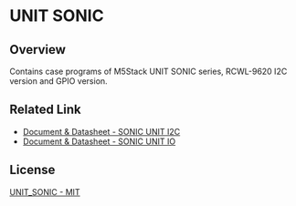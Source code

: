 # UNIT SONIC

## Overview

Contains case programs of M5Stack UNIT SONIC series, RCWL-9620 I2C version and GPIO version.

## Related Link

- [Document & Datasheet - SONIC UNIT I2C](https://docs.m5stack.com/en/unit/sonic.i2c)
- [Document & Datasheet - SONIC UNIT IO](https://docs.m5stack.com/en/unit/sonic.io)

## License

[UNIT_SONIC - MIT](LICENSE)

